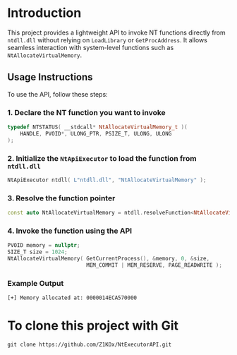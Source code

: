 # Introduction
This project provides a lightweight API to invoke NT functions directly from ```ntdll.dll``` without relying on ```LoadLibrary``` or ```GetProcAddress```. It allows seamless interaction with system-level functions such as ```NtAllocateVirtualMemory```.

## Usage Instructions
To use the API, follow these steps:
### 1. Declare the NT function you want to invoke
```cpp
typedef NTSTATUS( __stdcall* NtAllocateVirtualMemory_t )(
    HANDLE, PVOID*, ULONG_PTR, PSIZE_T, ULONG, ULONG
);
```
### 2. Initialize the ```NtApiExecutor``` to load the function from ```ntdll.dll```
```cpp
NtApiExecutor ntdll( L"ntdll.dll", "NtAllocateVirtualMemory" );
```
### 3. Resolve the function pointer
```cpp
const auto NtAllocateVirtualMemory = ntdll.resolveFunction<NtAllocateVirtualMemory_t>();
```
### 4. Invoke the function using the API
```cpp
PVOID memory = nullptr;
SIZE_T size = 1024;
NtAllocateVirtualMemory( GetCurrentProcess(), &memory, 0, &size, 
                         MEM_COMMIT | MEM_RESERVE, PAGE_READWRITE );
```
### Example Output
```
[+] Memory allocated at: 0000014ECA570000
```

# To clone this project with Git
```
git clone https://github.com/Z1KOx/NtExecutorAPI.git
```
